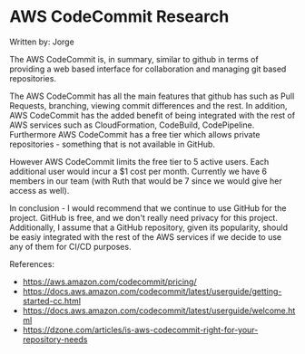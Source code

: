 # AWS CodeCommit Research
Written by: Jorge

The AWS CodeCommit is, in summary, similar to github in terms of providing a web based interface for collaboration and managing git based repositories.
 
The AWS CodeCommit has all the main features that github has such as Pull Requests, branching, viewing commit differences and the rest. In addition, AWS CodeCommit has the added benefit of being integrated with the rest of AWS services such as CloudFormation, CodeBuild, CodePipeline. Furthermore AWS CodeCommit has a free tier which allows private repositories - something that is not available in GitHub. 

However AWS CodeCommit limits the free tier to 5 active users. Each additional user would incur a $1 cost per month. Currently we have 6 members in our team (with Ruth that would be 7 since we would give her access as well).

In conclusion - I would recommend that we continue to use GitHub for the project. GitHub is free, and we don't really need privacy for this project. Additionally, I assume that a GitHub repository, given its popularity, should be easiy integrated with the rest of the AWS services if we decide to use any of them for CI/CD purposes.

References:
- https://aws.amazon.com/codecommit/pricing/
- https://docs.aws.amazon.com/codecommit/latest/userguide/getting-started-cc.html
- https://docs.aws.amazon.com/codecommit/latest/userguide/welcome.html
- https://dzone.com/articles/is-aws-codecommit-right-for-your-repository-needs




